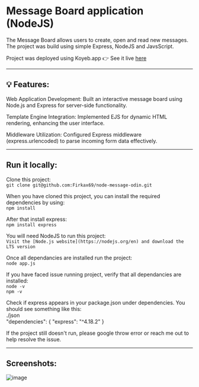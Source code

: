 # Message Board application (NodeJS)

The Message Board allows users to create, open and read new messages. The project was build using simple Express, NodeJS and JavsScript.


Project was deployed using Koyeb.app
👉 See it live [here](https://parallel-buzzard-ihorkovalevskyi-97c43156.koyeb.app/)

-  -  -  -  -  -  -  -  -  -  -  -  -  -  -  -  -  -  -  -  -  -  -  -  -  


## 💡 Features:
Web Application Development: Built an interactive message board using Node.js and Express for server-side functionality.<br/>

Template Engine Integration: Implemented EJS for dynamic HTML rendering, enhancing the user interface.<br/>

Middleware Utilization: Configured Express middleware (express.urlencoded) to parse incoming form data effectively.<br/>


-  -  -  -  -  -  -  -  -  -  -  -  -  -  -  -  -  -  -  -  -  -  -  -  -  

## Run it locally:

Clone this project:<br/>
`git clone git@github.com:Firkax69/node-message-odin.git`

When you have cloned this project, you can install the required dependencies by using:<br/>
`npm install` 

After that install express:<br/>
`npm install express`

You will need NodeJS to run this project:<br/>
`Visit the [Node.js website](https://nodejs.org/en) and download the LTS version`

Once all dependancies are installed run the project:<br/>
`node app.js`


If you have faced issue running project, verify that all dependancies are installed:<br/>
`node -v`<br/>
`npm -v`<br/>

Check if express appears in your package.json under dependencies. You should see something like this:<br/>
./json<br/>
"dependencies": {
  "express": "^4.18.2"
}

If the project still doesn't run, please google throw error or reach me out to help resolve the issue.

-  -  -  -  -  -  -  -  -  -  -  -  -  -  -  -  -  -  -  -  -  -  -  -  -  

## Screenshots:

![image](https://github.com/user-attachments/assets/a155e739-cbc6-4a68-945e-5db74da5680a)

